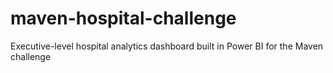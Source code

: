 # maven-hospital-challenge
Executive-level hospital analytics dashboard built in Power BI for the Maven challenge
